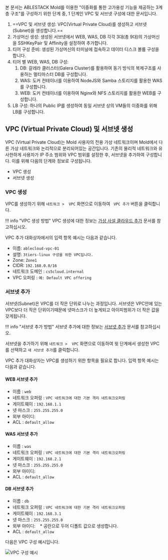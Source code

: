 본 문서는 ABLESTACK Mold를 이용한 "이중화를 통한 고가용성 기능을 제공하는 3계층 구조"를 구성하기 위한 단계 중, 1 단계인 VPC 및 서브넷 구성에 대한 문서입니다.

1. ==VPC 및 서브넷 생성: VPC(Virtual Private Cloud)를 생성하고 서브넷(Subnet)을 생성합니다.==
2. 가상머신 생성: 생성된 서브넷에서 WEB, WAS, DB 각각 3대(총 9대)의 가상머신을 SSHKeyPair 및 Affinity을 설정하여 추가합니다.
3. 티어 구성 준비: 생성된 가상머신의 터미널에 접속하고 데이터 디스크 볼륨 구성을 합니다.
4. 티어 별 WEB, WAS, DB 구성:
      1. DB: 갈레라 클러스터(Galera Cluster)를 활용하여 동기 방식의 복제구조를 사용하는 멀티마스터 DB를 구성합니다.
      2. WAS: 도커 컨테이너를 이용하여 NodeJS와 Samba 스토리지를 활용한 WAS를 구성합니다.
      3. WEB: 도커 컨테이너를 이용하여 Nginx와 NFS 스토리지를 활용한 WEB를 구성합니다.
5. LB 구성: 하나의 Public IP를 생성하여 동일 서브넷 상의 VM들의 이중화를 위해 LB를 구성합니다.

## VPC (Virtual Private Cloud) 및 서브넷 생성

VPC (Virtual Private Cloud)는 Mold 사용자의 전용 가상 네트워크이며 Mold에서 다른 가상 네트워크와 논리적으로 분리되어있는 공간입니다. 기존의 물리적 네트워크와 유사한하게 사용자가 IP 주소 범위와 VPC 범위를 설정한 후, 서브넷을 추가하여 구성합니다. 이를 위해 다음의 단계와 정보로 구성됩니다.

- VPC 생성
- 서브넷 생성

### VPC 생성

VPC를 생성하기 위해 `네트워크 >  VPC` 화면으로 이동하여 ` VPC 추가` 버튼을 클릭합니다.

!!! info "VPC 생성 방법"
    VPC 생성에 대한 정보는 [가상 사설 클라우드 추가](../../../../administration/mold/network&traffic-mngt-guide#_30) 문서를 참고하십시오.

<!-- <center>
![centos-19-vm-wizard-01](../../../../assets/images/mold-nw&traffic-add-vpc.png){ width="600" }
</center> -->

VPC 추가 대화상자에서의 입력 항목 예시는 다음과 같습니다.

  - 이름: `ablecloud-vpc-01`
  - 설명: `3tiers-linux 구성을 위한 VPC입니다.`
  - Zone: `Zone1`
  - CIDR: `192.168.0.0/16`
  - 네트워크 도메인 : `cs5cloud.internal`
  - VPC 오퍼링 : `예: Default VPC offering`


### 서브넷 추가

서브넷(Subnet)은 VPC를 더 작은 단위로 나누는 과정입니다. 서브넷은 VPC안에 있는 VPC보다 더 작은 단위이기때문에 넷마스크가 더 높게되고 아이피범위가 더 작은 값을 갖게됩니다.

!!! info "서브넷 추가 방법"
    서브넷 추가에 대한 정보는 [서브넷 추가](../../../../administration/mold/network&traffic-mngt-guide#_31) 문서를 참고하십시오.

서브넷을 추가하기 위해 `네트워크 >  VPC` 화면으로 이동하여 윗 단계에서 생성한 VPC를 선택하고 `새 서브넷 추가`를 클릭합니다.

VPC 추가 대화상자는 VPC를 생성하기 위한 항목을 필요로 합니다. 입력 항목 예시는 다음과 같습니다.

#### WEB 서브넷 추가
  - 이름 : `web`
  - 네트워크 오퍼링 : `VPC 네트워크에 대한 기본 격리 네트워크오퍼링`
  - 게이트웨이 : `192.168.1.1`
  - 넷 마스크 : `255.255.255.0`
  - 외부 아이디: ` `
  - ACL : `default_allow`

#### WAS 서브넷 추가
  - 이름 : `was`
  - 네트워크 오퍼링 : `VPC 네트워크에 대한 기본 격리 네트워크오퍼링`
  - 게이트웨이 : `192.168.2.1`
  - 넷 마스크 : `255.255.255.0`
  - 외부 아이디: ` `
  - ACL : `default_allow`

#### DB 서브넷 추가
- 이름 : `db`
- 네트워크 오퍼링 : `VPC 네트워크에 대한 기본 격리 네트워크오퍼링`
- 게이트웨이 : `192.168.3.1`
- 넷 마스크 : `255.255.255.0`
- 외부 아이디: ` ` * 공란으로 두어 디폴트 값으로 생성합니다.
- ACL : `default_allow`


다음은 VPC 구성 예시입니다.

![VPC 구성 예시](../../../../assets/images/3tier-linux-architecture-vpc-example.png)